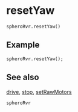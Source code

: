 # resetYaw

```sig
spheroRvr.resetYaw()
```

## Example

```blocks
spheroRvr.resetYaw();
```

## See also

[drive](/reference/spheroRvr/drive.md), [stop](/reference/spheroRvr/stop.md), [setRawMotors](/reference/spheroRvr/setRawMotors.md)

```package
spheroRvr
```
